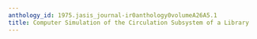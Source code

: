 ```yaml
---
anthology_id: 1975.jasis_journal-ir0anthology0volumeA26A5.1
title: Computer Simulation of the Circulation Subsystem of a Library
---
```

